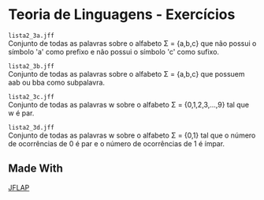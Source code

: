 # Teoria de Linguagens - Exercícios

`lista2_3a.jff`  
Conjunto de todas as palavras sobre o alfabeto Σ = {a,b,c} que não possui o símbolo 'a' como prefixo e não possui o símbolo 'c' como sufixo.

`lista2_3b.jff`  
Conjunto de todas as palavras sobre o alfabeto Σ = {a,b,c} que possuem aab ou bba como subpalavra.

`lista2_3c.jff`  
Conjunto de todas as palavras w sobre o alfabeto Σ = {0,1,2,3,...,9} tal que w é par.

`lista2_3d.jff`  
Conjunto de todas as palavras w sobre o alfabeto Σ = {0,1} tal que o número de ocorrências de 0 é par e o número de ocorrências de 1 é ímpar.

## Made With
[JFLAP](http://www.jflap.org/)
